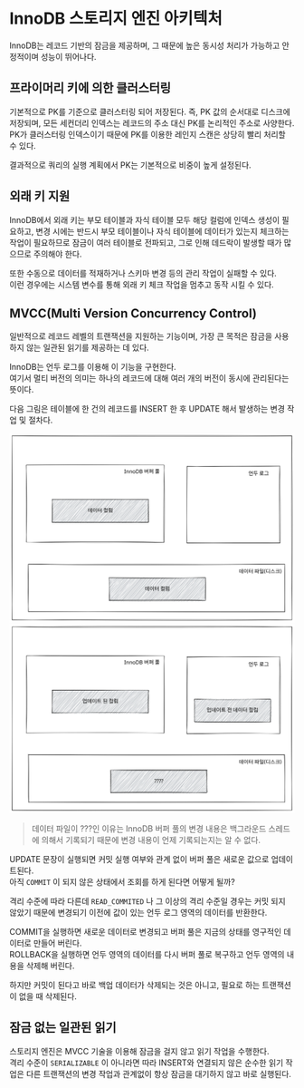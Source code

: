 # InnoDB 스토리지 엔진 아키텍처

InnoDB는 레코드 기반의 잠금을 제공하며, 그 때문에 높은 동시성 처리가 가능하고 안정적이며 성능이 뛰어나다.

## 프라이머리 키에 의한 클러스터링

기본적으로 PK를 기준으로 클러스터링 되어 저장된다. 즉, PK 값의 순서대로 디스크에 저장되며, 모든 세컨더리 인덱스는 레코드의 주소 대신 PK를 논리적인 주소로 사양한다.\
PK가 클러스터링 인덱스이기 때문에 PK를 이용한 레인지 스캔은 상당히 빨리 처리할 수 있다.

결과적으로 쿼리의 실행 계획에서 PK는 기본적으로 비중이 높게 설정된다.

## 외래 키 지원

InnoDB에서 외래 키는 부모 테이블과 자식 테이블 모두 해당 컬럼에 인덱스 생성이 필요하고, 변경 시에는 반드시 부모 테이블이나 자식 테이블에 데이터가 있는지 체크하는 작업이 필요하므로 잠금이 여러 테이블로 전파되고, 그로 인해 데드락이 발생할 때가 많으므로 주의해야 한다.

또한 수동으로 데이터를 적재하거나 스키마 변경 등의 관리 작업이 실패할 수 있다.\
이런 경우에는 시스템 변수를 통해 외래 키 체크 작업을 멈추고 동작 시킬 수 있다.

## MVCC(Multi Version Concurrency Control)

일반적으로 레코드 레벨의 트랜잭션을 지원하는 기능이며, 가장 큰 목적은 잠금을 사용하지 않는 일관된 읽기를 제공하는 데 있다.

InnoDB는 언두 로그를 이용해 이 기능을 구현한다.\
여기서 멀티 버전의 의미는 하나의 레코드에 대해 여러 개의 버전이 동시에 관리된다는 뜻이다.

다음 그림은 테이블에 한 건의 레코드를 INSERT 한 후 UPDATE 해서 발생하는 변경 작업 및 절차다.

<img src="../../../.gitbook/assets/file.excalidraw.svg" alt="INSERT 상태" class="gitbook-drawing">

<img src="../../../.gitbook/assets/file.excalidraw (3).svg" alt="UPDATE 상태" class="gitbook-drawing">

> 데이터 파일이 ???인 이유는 InnoDB 버퍼 풀의 변경 내용은 백그라운드 스레드에 의해서 기록되기 때문에 변경 내용이 언제 기록되는지는 알 수 없다.

UPDATE 문장이 실행되면 커밋 실행 여부와 관계 없이 버퍼 풀은 새로운 값으로 업데이트된다.\
아직 `COMMIT` 이 되지 않은 상태에서 조회를 하게 된다면 어떻게 될까?

격리 수준에 따라 다른데 `READ_COMMITED` 나 그 이상의 격리 수준일 경우는 커밋 되지 않았기 때문에 변경되기 이전에 값이 있는 언두 로그 영역의 데이터를 반환한다.

COMMIT을 실행하면 새로운 데이터로 변경되고 버퍼 풀은 지금의 상태를 영구적인 데이터로 만들어 버린다.\
ROLLBACK을 실행하면 언두 영역의 데이터를 다시 버퍼 풀로 복구하고 언두 영역의 내용을 삭제해 버린다.

하지만 커밋이 된다고 바로 백업 데이터가 삭제되는 것은 아니고, 필요로 하는 트랜잭션이 없을 때 삭제된다.

## 잠금 없는 일관된 읽기

스토리지 엔진은 MVCC 기술을 이용해 잠금을 걸지 않고 읽기 작업을 수행한다.\
격리 수준이 `SERIALIZABLE` 이 아니라면 따라 INSERT와 연결되지 않은 순수한 읽기 작업은 다른 트랜잭션의 변경 작업과 관계없이 항상 잠금을 대기하지 않고 바로 실행된다.
